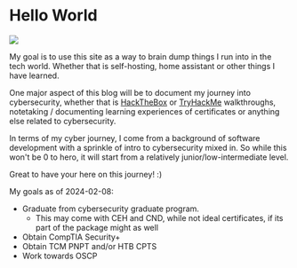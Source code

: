 # Hello World

<script src="https://tryhackme.com/badge/2661120"></script>
<script src="https://www.hackthebox.com/badge/1812521"></script>

[![](https://www.hackthebox.com/badge/image/1812521)](https://app.hackthebox.com/profile/1812521)

My goal is to use this site as a way to brain dump things I run into in the tech world. Whether that is self-hosting, home assistant or other things I have learned.

One major aspect of this blog will be to document my journey into cybersecurity, whether that is [HackTheBox](https://www.hackthebox.com) or [TryHackMe](https://www.TryHackMe.com) walkthroughs, notetaking / documenting learning experiences of certificates or anything else related to cybersecurity.

In terms of my cyber journey, I come from a background of software development with a sprinkle of intro to cybersecurity mixed in. So while this won't be 0 to hero, it will start from a relatively junior/low-intermediate level.

Great to have your here on this journey! :)

My goals as of 2024-02-08:
- Graduate from cybersecurity graduate program.
	- This may come with CEH and CND, while not ideal certificates, if its part of the package might as well
- Obtain CompTIA Security+
- Obtain TCM PNPT and/or HTB CPTS
- Work towards OSCP

